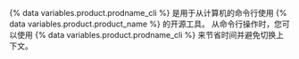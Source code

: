 {% data variables.product.prodname_cli %} 是用于从计算机的命令行使用 {% data variables.product.product_name %} 的开源工具。 从命令行操作时，您可以使用 {% data variables.product.prodname_cli %} 来节省时间并避免切换上下文。
